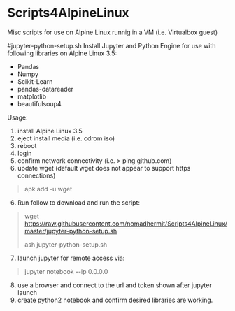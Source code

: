 # Scripts4AlpineLinux
Misc scripts for use on Alpine Linux runnig in a VM (i.e. Virtualbox guest)

#jupyter-python-setup.sh
 Install Jupyter and Python Engine for use with following libraries on Alpine Linux 3.5:
 - Pandas
 - Numpy 
 - Scikit-Learn
 - pandas-datareader
 - matplotlib
 - beautifulsoup4
 
 Usage:
 
  1. install Alpine Linux 3.5
  2. eject install media (i.e. cdrom iso)
  3. reboot
  4. login
  5. confirm network connectivity (i.e. > ping github.com)
  6. update wget (default wget does not appear to support https connections)
  >   apk add -u wget
  
  6. Run follow to download and run the script:
  >   wget https://raw.githubusercontent.com/nomadhermit/Scripts4AlpineLinux/master/jupyter-python-setup.sh
  >   
  >   ash jupyter-python-setup.sh
     
  7. launch jupyter for remote access via:
  >   jupyter notebook --ip 0.0.0.0
     
  8. use a browser and connect to the url and token shown after jupyter launch
  9. create python2 notebook and confirm desired libraries are working.

